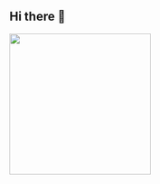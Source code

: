 ## Hi there 👋

<!--
**PetersonDelVecchio/PetersonDelVecchio** is a ✨ _special_ ✨ repository because its `README.md` (this file) appears on your GitHub profile.

Here are some ideas to get you started:

- 🔭 I’m currently working on ...
- 🌱 I’m currently learning ...
- 👯 I’m looking to collaborate on ...
- 🤔 I’m looking for help with ...
- 💬 Ask me about ...
- 📫 How to reach me: ...
- 😄 Pronouns: ...
- ⚡ Fun fact: ...
-->


<a href="https://github.com/PetersonDelVecchio/">
<img height=250 src="https://github-readme-stats-mahdieths-projects.vercel.app/api/top-langs/?username=PetersonDelVecchio&layout=compact&theme=dark&langs_count=10&size_weight=0.25&count_weight=.9&border_color=ff35b5e1&locale=pt-br&card_width=400&hide=batchfile,powershell,shell">
</a>
